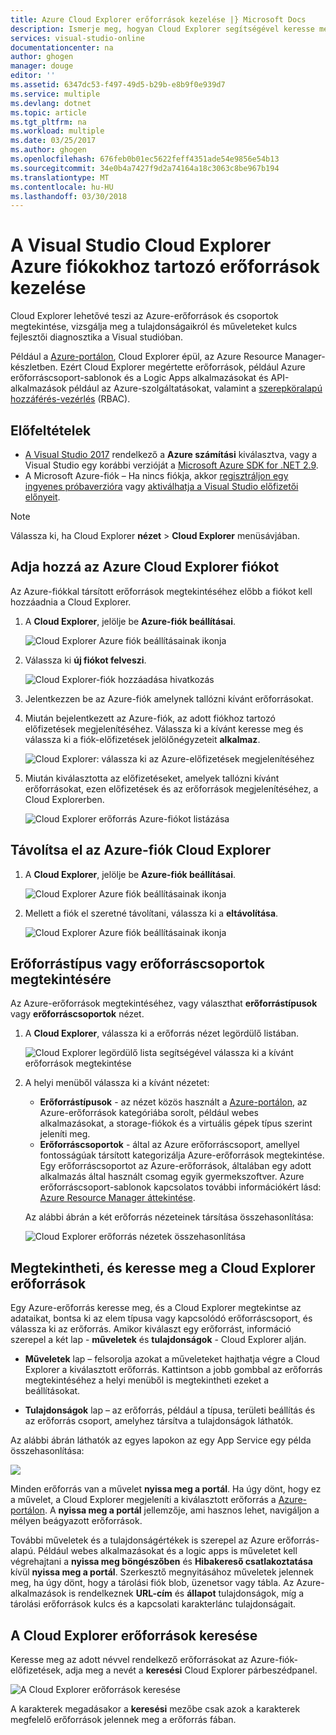 ```yaml
---
title: Azure Cloud Explorer erőforrások kezelése |} Microsoft Docs
description: Ismerje meg, hogyan Cloud Explorer segítségével keresse meg és a Visual Studio Azure-erőforrások kezeléséhez.
services: visual-studio-online
documentationcenter: na
author: ghogen
manager: douge
editor: ''
ms.assetid: 6347dc53-f497-49d5-b29b-e8b9f0e939d7
ms.service: multiple
ms.devlang: dotnet
ms.topic: article
ms.tgt_pltfrm: na
ms.workload: multiple
ms.date: 03/25/2017
ms.author: ghogen
ms.openlocfilehash: 676feb0b01ec5622feff4351ade54e9856e54b13
ms.sourcegitcommit: 34e0b4a7427f9d2a74164a18c3063c8be967b194
ms.translationtype: MT
ms.contentlocale: hu-HU
ms.lasthandoff: 03/30/2018
---
```

# <a name="manage-the-resources-associated-with-your-azure-accounts-in-visual-studio-cloud-explorer"></a>A Visual Studio Cloud Explorer Azure fiókokhoz tartozó erőforrások kezelése
Cloud Explorer lehetővé teszi az Azure-erőforrások és csoportok megtekintése, vizsgálja meg a tulajdonságaikról és műveleteket kulcs fejlesztői diagnosztika a Visual studióban. 

Például a [Azure-portálon](http://go.microsoft.com/fwlink/p/?LinkID=525040), Cloud Explorer épül, az Azure Resource Manager-készletben. Ezért Cloud Explorer megértette erőforrások, például Azure erőforráscsoport-sablonok és a Logic Apps alkalmazásokat és API-alkalmazások például az Azure-szolgáltatásokat, valamint a [szerepköralapú hozzáférés-vezérlés](active-directory/role-based-access-control-configure.md) (RBAC). 

## <a name="prerequisites"></a>Előfeltételek
- [A Visual Studio 2017](https://www.visualstudio.com/downloads/) rendelkező a **Azure számítási** kiválasztva, vagy a Visual Studio egy korábbi verzióját a [Microsoft Azure SDK for .NET 2.9](https://www.microsoft.com/en-us/download/details.aspx?id=51657).
- A Microsoft Azure-fiók – Ha nincs fiókja, akkor [regisztráljon egy ingyenes próbaverzióra](http://go.microsoft.com/fwlink/?LinkId=623901) vagy [aktiválhatja a Visual Studio előfizetői előnyeit](http://go.microsoft.com/fwlink/?LinkId=623901).

> [!NOTE]
> Válassza ki, ha Cloud Explorer **nézet** > **Cloud Explorer** menüsávjában.   
> 
> 

## <a name="add-an-azure-account-to-cloud-explorer"></a>Adja hozzá az Azure Cloud Explorer fiókot
Az Azure-fiókkal társított erőforrások megtekintéséhez előbb a fiókot kell hozzáadnia a Cloud Explorer. 

1. A **Cloud Explorer**, jelölje be **Azure-fiók beállításai**.

    ![Cloud Explorer Azure fiók beállításainak ikonja](media/vs-azure-tools-resources-managing-with-cloud-explorer/azure-account-settings.png)

1. Válassza ki **új fiókot felveszi**. 

    ![Cloud Explorer-fiók hozzáadása hivatkozás](media/vs-azure-tools-resources-managing-with-cloud-explorer/add-account-link.png)

1. Jelentkezzen be az Azure-fiók amelynek tallózni kívánt erőforrásokat. 

1. Miután bejelentkezett az Azure-fiók, az adott fiókhoz tartozó előfizetések megjelenítéséhez. Válassza ki a kívánt keresse meg és válassza ki a fiók-előfizetések jelölőnégyzeteit **alkalmaz**. 
 
    ![Cloud Explorer: válassza ki az Azure-előfizetések megjelenítéséhez](media/vs-azure-tools-resources-managing-with-cloud-explorer/select-subscriptions.png)

1. Miután kiválasztotta az előfizetéseket, amelyek tallózni kívánt erőforrásokat, ezen előfizetések és az erőforrások megjelenítéséhez, a Cloud Explorerben.

    ![Cloud Explorer erőforrás Azure-fiókot listázása](media/vs-azure-tools-resources-managing-with-cloud-explorer/resources-listed.png)

## <a name="remove-an-azure-account-from-cloud-explorer"></a>Távolítsa el az Azure-fiók Cloud Explorer 

1. A **Cloud Explorer**, jelölje be **Azure-fiók beállításai**.

    ![Cloud Explorer Azure fiók beállításainak ikonja](media/vs-azure-tools-resources-managing-with-cloud-explorer/azure-account-settings.png)

1. Mellett a fiók el szeretné távolítani, válassza ki a **eltávolítása**.

    ![Cloud Explorer Azure fiók beállításainak ikonja](media/vs-azure-tools-resources-managing-with-cloud-explorer/remove-account.png)

## <a name="view-resource-types-or-resource-groups"></a>Erőforrástípus vagy erőforráscsoportok megtekintésére
Az Azure-erőforrások megtekintéséhez, vagy választhat **erőforrástípusok** vagy **erőforráscsoportok** nézet.

1. A **Cloud Explorer**, válassza ki a erőforrás nézet legördülő listában.

    ![Cloud Explorer legördülő lista segítségével válassza ki a kívánt erőforrások megtekintése](media/vs-azure-tools-resources-managing-with-cloud-explorer/resources-view-dropdown.png)

1. A helyi menüből válassza ki a kívánt nézetet: 

    - **Erőforrástípusok** - az nézet közös használt a [Azure-portálon](http://go.microsoft.com/fwlink/p/?LinkID=525040), az Azure-erőforrások kategóriába sorolt, például webes alkalmazásokat, a storage-fiókok és a virtuális gépek típus szerint jeleníti meg. 
    - **Erőforráscsoportok** - által az Azure erőforráscsoport, amellyel fontosságúak társított kategorizálja Azure-erőforrások megtekintése. Egy erőforráscsoportot az Azure-erőforrások, általában egy adott alkalmazás által használt csomag egyik gyermekszoftver. Azure erőforráscsoport-sablonok kapcsolatos további információkért lásd: [Azure Resource Manager áttekintése](./azure-resource-manager/resource-group-overview.md).

    Az alábbi ábrán a két erőforrás nézeteinek társítása összehasonlítása:

    ![Cloud Explorer erőforrás nézetek összehasonlítása](media/vs-azure-tools-resources-managing-with-cloud-explorer/resource-views-comparison.png)

## <a name="view-and-navigate-resources-in-cloud-explorer"></a>Megtekintheti, és keresse meg a Cloud Explorer erőforrások
Egy Azure-erőforrás keresse meg, és a Cloud Explorer megtekintse az adataikat, bontsa ki az elem típusa vagy kapcsolódó erőforráscsoport, és válassza ki az erőforrás. Amikor kiválaszt egy erőforrást, információ szerepel a két lap - **műveletek** és **tulajdonságok** - Cloud Explorer alján. 

- **Műveletek** lap – felsorolja azokat a műveleteket hajthatja végre a Cloud Explorer a kiválasztott erőforrás. Kattintson a jobb gombbal az erőforrás megtekintéséhez a helyi menüből is megtekintheti ezeket a beállításokat.

- **Tulajdonságok** lap – az erőforrás, például a típusa, területi beállítás és az erőforrás csoport, amelyhez társítva a tulajdonságok láthatók.

Az alábbi ábrán láthatók az egyes lapokon az egy App Service egy példa összehasonlítása:

![](./media/vs-azure-tools-resources-managing-with-cloud-explorer/actions-and-properties.png)

Minden erőforrás van a művelet **nyissa meg a portál**. Ha úgy dönt, hogy ez a művelet, a Cloud Explorer megjeleníti a kiválasztott erőforrás a [Azure-portálon](http://go.microsoft.com/fwlink/p/?LinkID=525040). A **nyissa meg a portál** jellemzője, ami hasznos lehet, navigáljon a mélyen beágyazott erőforrások.

További műveletek és a tulajdonságértékek is szerepel az Azure erőforrás-alapú. Például webes alkalmazásokat és a logic apps is műveletet kell végrehajtani a **nyissa meg böngészőben** és **Hibakereső csatlakoztatása** kívül **nyissa meg a portál**. Szerkesztő megnyitásához műveletek jelennek meg, ha úgy dönt, hogy a tárolási fiók blob, üzenetsor vagy tábla. Az Azure-alkalmazások is rendelkeznek **URL-cím** és **állapot** tulajdonságok, míg a tárolási erőforrások kulcs és a kapcsolati karakterlánc tulajdonságait.

## <a name="find-resources-in-cloud-explorer"></a>A Cloud Explorer erőforrások keresése
Keresse meg az adott névvel rendelkező erőforrásokat az Azure-fiók-előfizetések, adja meg a nevét a **keresési** Cloud Explorer párbeszédpanel.

![A Cloud Explorer erőforrások keresése](./media/vs-azure-tools-resources-managing-with-cloud-explorer/search-for-resources.png)

A karakterek megadásakor a **keresési** mezőbe csak azok a karakterek megfelelő erőforrások jelennek meg a erőforrás fában.
